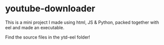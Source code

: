 # youtube-downloader
This is a mini project I made using html, JS &amp; Python, packed together with eel and made an executable.

Find the source files in the ytd-eel folder!

